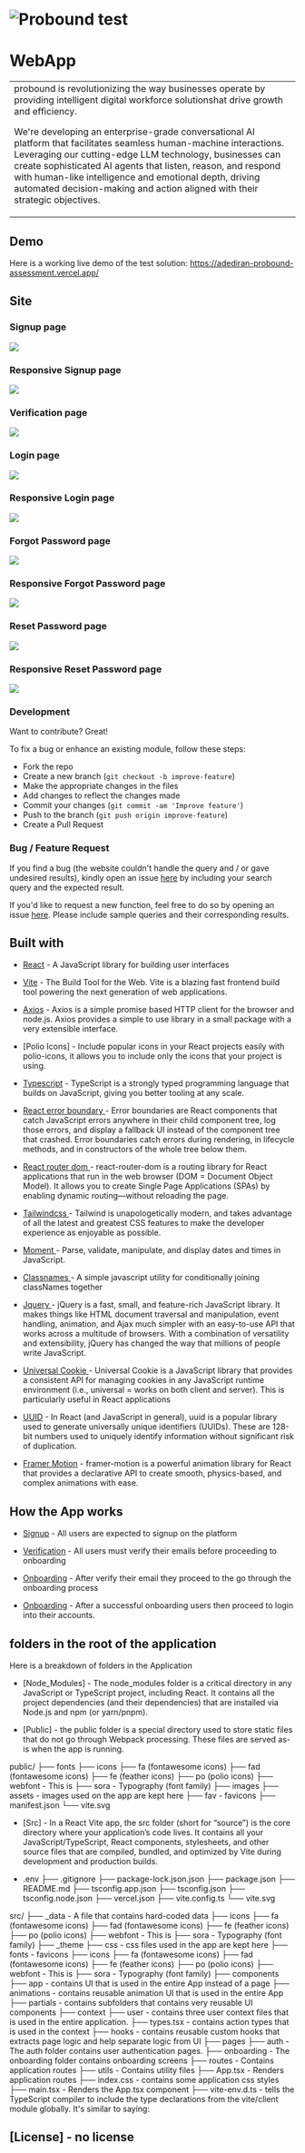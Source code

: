 # ![Probound test](https://github.com/stephenkayade/probound-assessment/blob/master/public/images/login-page.png)
# WebApp
<table>
<tr>
<td>
   probound is revolutionizing the way businesses operate by providing intelligent digital workforce solutionshat drive growth and efficiency.

We're developing an enterprise-grade conversational AI platform that facilitates seamless human-machine interactions. Leveraging our cutting-edge LLM technology, businesses can create sophisticated AI agents that listen, reason, and respond with human-like intelligence and emotional depth, driving automated decision-making and action aligned with their strategic objectives.
</td>
</tr>
</table>


## Demo
Here is a working live demo of the test solution:  https://adediran-probound-assessment.vercel.app/


## Site

### Signup page

![](https://github.com/stephenkayade/probound-assessment/blob/master/public/images/signup-page.png)

### Responsive Signup page

![](https://github.com/stephenkayade/probound-assessment/blob/master/public/images/responsive-signup.png)

### Verification page

![](https://github.com/stephenkayade/probound-assessment/blob/master/public/images/verify-page.png)

### Login page

![](https://github.com/stephenkayade/probound-assessment/blob/master/public/images/login-page.png)

### Responsive Login page

![](https://github.com/stephenkayade/probound-assessment/blob/master/public/images/responsive-login.png)

### Forgot Password page

![](https://github.com/stephenkayade/probound-assessment/blob/master/public/images/forgot-page.png)

### Responsive Forgot Password page

![](https://github.com/stephenkayade/probound-assessment/blob/master/public/images/responsive-forgot.png)

### Reset Password page

![](https://github.com/stephenkayade/probound-assessment/blob/master/public/images/reset-page.png)

### Responsive Reset Password page

![](https://github.com/stephenkayade/probound-assessment/blob/master/public/images/responsive-reset.png)

### Development
Want to contribute? Great!

To fix a bug or enhance an existing module, follow these steps:

- Fork the repo
- Create a new branch (`git checkout -b improve-feature`)
- Make the appropriate changes in the files
- Add changes to reflect the changes made
- Commit your changes (`git commit -am 'Improve feature'`)
- Push to the branch (`git push origin improve-feature`)
- Create a Pull Request 

### Bug / Feature Request

If you find a bug (the website couldn't handle the query and / or gave undesired results), kindly open an issue [here](https://github.com/stephenkayade/probound-assessment/issues) by including your search query and the expected result.

If you'd like to request a new function, feel free to do so by opening an issue [here](https://github.com/stephenkayade/probound-assessment/issues). Please include sample queries and their corresponding results.


## Built with 


- [React](https://react.dev/) - A JavaScript library for building user interfaces

- [Vite](https://vite.dev/) - The Build Tool for the Web. Vite is a blazing fast frontend build tool powering the next generation of web applications.


- [Axios](https://axios-http.com/) - Axios is a simple promise based HTTP client for the browser and node.js. Axios provides a simple to use library in a small package with a very extensible interface.

- [Polio Icons] - Include popular icons in your React projects easily with polio-icons, it allows you to include only the icons that your project is using.

- [Typescript](https://www.typescriptlang.org/) - TypeScript is a strongly typed programming language that builds on JavaScript, giving you better tooling at any scale.

- [React error boundary ](https://legacy.reactjs.org/docs/error-boundaries.html) - Error boundaries are React components that catch JavaScript errors anywhere in their child component tree, log those errors, and display a fallback UI instead of the component tree that crashed. Error boundaries catch errors during rendering, in lifecycle methods, and in constructors of the whole tree below them.

- [React router dom ](https://www.npmjs.com/package/react-router-dom) - react-router-dom is a routing library for React applications that run in the web browser (DOM = Document Object Model). It allows you to create Single Page Applications (SPAs) by enabling dynamic routing—without reloading the page.

- [Tailwindcss ](https://tailwindcss.com/) - Tailwind is unapologetically modern, and takes advantage of all the latest and greatest CSS features to make the developer experience as enjoyable as possible.

- [Moment ](https://momentjs.com/) - Parse, validate, manipulate, and display dates and times in JavaScript.

- [Classnames ](https://jedwatson.github.io/classnames/) - A simple javascript utility for conditionally joining classNames together

- [Jquery ](https://jquery.com/) - jQuery is a fast, small, and feature-rich JavaScript library. It makes things like HTML document traversal and manipulation, event handling, animation, and Ajax much simpler with an easy-to-use API that works across a multitude of browsers. With a combination of versatility and extensibility, jQuery has changed the way that millions of people write JavaScript.

- [Universal Cookie ](https://www.npmjs.com/package/universal-cookie) - Universal Cookie is a JavaScript library that provides a consistent API for managing cookies in any JavaScript runtime environment (i.e., universal = works on both client and server). This is particularly useful in React applications

- [UUID](https://www.npmjs.com/package/uuid) - In React (and JavaScript in general), uuid is a popular library used to generate universally unique identifiers (UUIDs). These are 128-bit numbers used to uniquely identify information without significant risk of duplication.

- [Framer Motion](https://motion.dev/) - framer-motion is a powerful animation library for React that provides a declarative API to create smooth, physics-based, and complex animations with ease.


## How the App works

- [Signup](https://motion.dev/) - All users are expected to signup on the platform

- [Verification](https://motion.dev/) - All users must verify their emails before proceeding to onboarding

- [Onboarding](https://motion.dev/) - After verify their email they proceed to the go through the onboarding process

- [Onboarding](https://motion.dev/) - After a successful onboarding users then proceed to login into their accounts.


## folders in the root of the application
Here is a breakdown of folders in the Application
- [Node_Modules] - The node_modules folder is a critical directory in any JavaScript or TypeScript project, including React. It contains all the project dependencies (and their dependencies) that are installed via Node.js and npm (or yarn/pnpm).

- [Public] - the public folder is a special directory used to store static files that do not go through Webpack processing. These files are served as-is when the app is running.

public/
├── fonts
  ├── icons
    ├── fa (fontawesome icons)
    ├── fad (fontawesome icons)
    ├── fe (feather icons)
    ├── po (polio icons)
  ├── webfont - This is 
    ├── sora - Typography (font family)
├── images
  ├── assets - images used on the app are kept here
  ├── fav - favicons
├── manifest.json
└── vite.svg

- [Src] - In a React Vite app, the src folder (short for “source”) is the core directory where your application’s code lives. It contains all your JavaScript/TypeScript, React components, stylesheets, and other source files that are compiled, bundled, and optimized by Vite during development and production builds.

- .env
├── .gitignore
├── package-lock.json.json
├── package.json
├── README.md
├── tsconfig.app.json
├── tsconfig.json
├── tsconfig.node.json
├── vercel.json
├── vite.config.ts
└── vite.svg

src/
├── _data - A file that contains hard-coded data
  ├── icons
    ├── fa (fontawesome icons)
    ├── fad (fontawesome icons)
    ├── fe (feather icons)
    ├── po (polio icons)
  ├── webfont - This is 
    ├── sora - Typography (font family)
├── _theme
  ├── css - css files used in the app are kept here
  ├── fonts - favicons
    ├── icons
    ├── fa (fontawesome icons)
    ├── fad (fontawesome icons)
    ├── fe (feather icons)
    ├── po (polio icons)
  ├── webfont - This is 
    ├── sora - Typography (font family)
├── components
  ├── app - contains UI that is used in the entire App instead of a page
  ├── animations - contains reusable animation UI that is used in the entire App
  ├── partials - contains subfolders that contains very reusable UI components
├── context
  ├── user - contains three user context files that is used in the entire application.
  ├── types.tsx - contains action types that is used in the context
├── hooks - contains reusable custom hooks that extracts page logic and help separate logic from UI
├── pages
  ├── auth - The auth folder contains user authentication pages.
  ├── onboarding - The onboarding folder contains onboarding screens
├── routes - Contains application routes
├── utils - Contains utility files
├── App.tsx - Renders application routes
├── index.css - contains some application css styles
├── main.tsx - Renders the App.tsx component
├── vite-env.d.ts - tells the TypeScript compiler to include the type declarations from the vite/client module globally. It's similar to saying:

## [License] - no license
